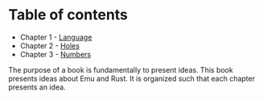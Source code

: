 # Table of contents
- Chapter 1 - [Language](https://github.com/calebwin/emu/edit/master/book/language.md)
- Chapter 2 - [Holes](https://github.com/calebwin/emu/edit/master/book/holes.md)
- Chapter 3 - [Numbers](https://github.com/calebwin/emu/edit/master/book/numbers.md)

The purpose of a book is fundamentally to present ideas. This book presents ideas about Emu and Rust. It is organized such that each chapter presents an idea.
